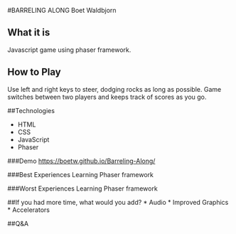 #BARRELING ALONG
 Boet Waldbjorn
## What it is
 Javascript game using phaser framework.


## How to Play
 Use left and right keys to steer, dodging rocks as long as possible.
 Game switches between two players and keeps track of scores as you go.


##Technologies

* HTML
* CSS
* JavaScript
* Phaser

###Demo
	https://boetw.github.io/Barreling-Along/

###Best Experiences
	Learning Phaser framework

###Worst Experiences
	Learning Phaser framework

##If you had more time, what would you add?
	* Audio
	* Improved Graphics
	* Accelerators

##Q&A